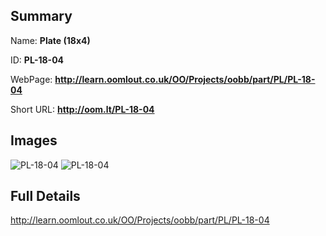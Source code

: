 

## Summary
 
Name: __Plate (18x4)__

ID: __PL-18-04__

WebPage: __http://learn.oomlout.co.uk/OO/Projects/oobb/part/PL/PL-18-04__

Short URL: __http://oom.lt/PL-18-04__


## Images
![PL-18-04](http://oomlout.com/oobb-gen/parts/PL/PL-18-04/PL-18-04_01_420.jpg)
![PL-18-04](http://oomlout.com/oobb-gen/parts/PL/PL-18-04/PL-18-04_420.png)




## Full Details

 http://learn.oomlout.co.uk/OO/Projects/oobb/part/PL/PL-18-04

